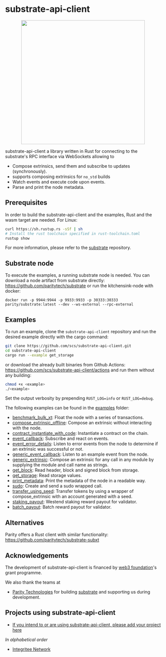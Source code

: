 # substrate-api-client

<p align="center">
<img src=./web3_foundation_grants_badge_black.svg width = 400>
</p>

substrate-api-client a library written in Rust for connecting to the substrate's RPC interface via WebSockets allowing to

* Compose extrinsics, send them and subscribe to updates (synchronously).
* supports composing extrinsics for `no_std` builds
* Watch events and execute code upon events.
* Parse and print the node metadata.

## Prerequisites

In order to build the substrate-api-client and the examples, Rust and the wasm target are needed. For Linux:
```bash
curl https://sh.rustup.rs -sSf | sh
# Install the rust toolchain specified in rust-toolchain.toml
rustup show
```
For more information, please refer to the [substrate](https://github.com/paritytech/substrate) repository.

## Substrate node

To execute the examples, a running substrate node is needed. You can download a node artifact from substrate directly: https://github.com/paritytech/substrate
or run the kitchensink-node with docker:

```
docker run -p 9944:9944 -p 9933:9933 -p 30333:30333 parity/substrate:latest --dev --ws-external --rpc-external
```

## Examples

To run an example, clone the `substrate-api-client` repository and run the desired example directly with the cargo command:

```bash
git clone https://github.com/scs/substrate-api-client.git
cd substrate-api-client
cargo run --example get_storage
```
or download the already built binaries from Github Actions: https://github.com/scs/substrate-api-client/actions and run them without any building:

```bash
chmod +x <example>
./<example>
```


Set the output verbosity by prepending `RUST_LOG=info` or `RUST_LOG=debug`.

The following examples can be found in the [examples](/examples) folder:

* [benchmark_bulk_xt](/examples/benchmark_bulk_xt.rs): Float the node with a series of transactions.
* [compose_extrinsic_offline](/examples/compose_extrinsic_offline.rs): Compose an extrinsic without interacting with the node.
* [contract_instantiate_with_code](/examples/contract_instantiate_with_code.rs): Instantiate a contract on the chain.
* [event_callback](/examples/event_callback.rs): Subscribe and react on events.
* [event_error_details](/examples/event_error_details.rs): Listen to error events from the node to determine if an extrinsic was successful or not.
* [generic_event_callback](/examples/generic_event_callback.rs): Listen to an example event from the node.
* [generic_extrinsic](/examples/generic_extrinsic.rs): Compose an extrinsic for any call in any module by supplying the module and call name as strings.
* [get_block](/examples/get_block.rs): Read header, block and signed block from storage.
* [get_storage](/examples/get_storage.rs): Read storage values.
* [print_metadata](/examples/print_metadata.rs): Print the metadata of the node in a readable way.
* [sudo](/examples/sudo.rs): Create and send a sudo wrapped call.
* [transfer_using_seed](/examples/transfer_using_seed.rs): Transfer tokens by using a wrapper of compose_extrinsic with an account generated with a seed.
* [staking_payout](/src/examples/staking_payout.rs): Westend staking reward payout for validator.
* [batch_payout](/src/examples/staking_payout.rs): Batch reward payout for validator.

## Alternatives

Parity offers a Rust client with similar functionality: https://github.com/paritytech/substrate-subxt

## Acknowledgements

The development of substrate-api-client is financed by [web3 foundation](https://web3.foundation/)'s grant programme.

We also thank the teams at

* [Parity Technologies](https://www.parity.io/) for building [substrate](https://github.com/paritytech/substrate) and supporting us during development.

## Projects using substrate-api-client
- [If you intend to or are using substrate-api-client, please add your project here](https://github.com/scs/substrate-api-client/edit/master/README.md)

_In alphabetical order_

- [Integritee Network](https://github.com/integritee-network)
